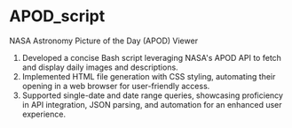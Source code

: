 # APOD_script
NASA Astronomy Picture of the Day (APOD) Viewer

1. Developed a concise Bash script leveraging NASA's APOD API to fetch and display daily images and descriptions.
2. Implemented HTML file generation with CSS styling, automating their opening in a web browser for user-friendly access.
3. Supported single-date and date range queries, showcasing proficiency in API integration, JSON parsing, and automation for an enhanced user experience.
